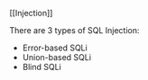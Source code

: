 [[Injection]]

There are 3 types of SQL Injection:
- Error-based SQLi
- Union-based SQLi
- Blind SQLi

